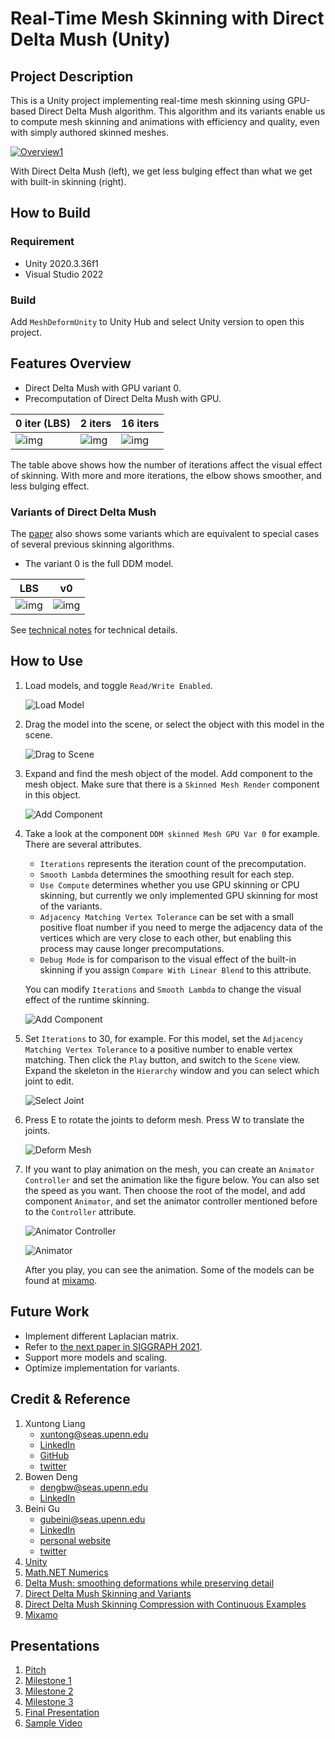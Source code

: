 # Real-Time Mesh Skinning with Direct Delta Mush (Unity)

## Project Description

This is a Unity project implementing real-time mesh skinning using GPU-based Direct Delta Mush algorithm. This algorithm and its variants enable us to compute mesh skinning and animations with efficiency and quality, even with simply authored skinned meshes.

[![Overview1](Readme/Overview1.gif)](https://vimeo.com/655985843)

With Direct Delta Mush (left), we get less bulging effect than what we get with built-in skinning (right).

## How to Build

### Requirement

- Unity 2020.3.36f1
- Visual Studio 2022

### Build

Add `MeshDeformUnity` to Unity Hub and select Unity version to open this project.

## Features Overview

- Direct Delta Mush with GPU variant 0.
- Precomputation of Direct Delta Mush with GPU.

| 0 iter (LBS)                          | 2 iters                               | 16 iters                               |
| ------------------------------------- | ------------------------------------- | -------------------------------------- |
| ![img](Readme/VisualEffect_Iter0.png) | ![img](Readme/VisualEffect_Iter2.png) | ![img](Readme/VisualEffect_Iter16.png) |

The table above shows how the number of iterations affect the visual effect of skinning. With more and more iterations, the elbow shows smoother, and less bulging effect.

### Variants of Direct Delta Mush

The [paper](https://www.ea.com/seed/news/siggraph2019-direct-delta-mush) also shows some variants which are equivalent to special cases of several previous skinning algorithms.

- The variant 0 is the full DDM model.

| LBS                                 | v0                                 |
| ----------------------------------- | ---------------------------------- |
| ![img](Readme/VisualEffect_LBS.png) | ![img](Readme/VisualEffect_v0.png) |

See [technical notes](notes.md) for technical details.

## How to Use

1. Load models, and toggle `Read/Write Enabled`.

   ![Load Model](Readme/HowToUse_1Load_Label.png)

2. Drag the model into the scene, or select the object with this model in the scene.

   ![Drag to Scene](Readme/HowToUse_2Select.png)

3. Expand and find the mesh object of the model. Add component to the mesh object. Make sure that there is a `Skinned Mesh Render` component in this object.

   ![Add Component](Readme/HowToUse_3AddComponent_Label.png)

4. Take a look at the component `DDM skinned Mesh GPU Var 0` for example. There are several attributes.

   - `Iterations` represents the iteration count of the precomputation.
   - `Smooth Lambda` determines the smoothing result for each step.
   - `Use Compute` determines whether you use GPU skinning or CPU skinning, but currently we only implemented GPU skinning for most of the variants.
   - `Adjacency Matching Vertex Tolerance` can be set with a small positive float number if you need to merge the adjacency data of the vertices which are very close to each other, but enabling this process may cause longer precomputations.
   - `Debug Mode` is for comparison to the visual effect of the built-in skinning if you assign `Compare With Linear Blend` to this attribute.

   You can modify `Iterations` and `Smooth Lambda` to change the visual effect of the runtime skinning.

   ![Add Component](Readme/HowToUse_4Script.png)

5. Set `Iterations` to 30, for example. For this model, set the `Adjacency Matching Vertex Tolerance` to a positive number to enable vertex matching. Then click the `Play` button, and switch to the `Scene` view. Expand the skeleton in the `Hierarchy` window and you can select which joint to edit.

   ![Select Joint](Readme/HowToUse_5SelectJoint_Label.png)

6. Press E to rotate the joints to deform mesh. Press W to translate the joints.

   ![Deform Mesh](Readme/HowToUse_6Deform_Label.png)

7. If you want to play animation on the mesh, you can create an `Animator Controller` and set the animation like the figure below. You can also set the speed as you want. Then choose the root of the model, and add component `Animator`, and set the animator controller mentioned before to the `Controller` attribute.

   ![Animator Controller](Readme/HowToUse_7Animator_Label.png)

   ![Animator](Readme/HowToUse_8Animator_Label.png)

   After you play, you can see the animation. Some of the models can be found at [mixamo](https://www.mixamo.com/).

## Future Work

- Implement different Laplacian matrix.
- Refer to [the next paper in SIGGRAPH 2021](<(https://www.ea.com/seed/news/ddm-compression-with-continuous-examples)>).
- Support more models and scaling.
- Optimize implementation for variants.

## Credit & Reference

1. Xuntong Liang
   - xuntong@seas.upenn.edu
   - [LinkedIn](https://www.linkedin.com/in/xuntong-liang-406429181/)
   - [GitHub](https://github.com/PacosLelouch)
   - [twitter](https://twitter.com/XTL90234545)
2. Bowen Deng
   - dengbw@seas.upenn.edu
   - [LinkedIn](www.linkedin.com/in/bowen-deng-7dbw13)
3. Beini Gu
   - gubeini@seas.upenn.edu
   - [LinkedIn](www.linkedin.com/in/bowen-deng-7dbw13)
   - [personal website](https://www.seas.upenn.edu/~gubeini/)
   - [twitter](https://twitter.com/scoutydren)
1. [Unity](https://unity.com/)
1. [Math.NET Numerics](https://github.com/mathnet/mathnet-numerics)
1. [Delta Mush: smoothing deformations while preserving detail](https://dl.acm.org/doi/10.1145/2633374.2633376)
1. [Direct Delta Mush Skinning and Variants](https://www.ea.com/seed/news/siggraph2019-direct-delta-mush)
1. [Direct Delta Mush Skinning Compression with Continuous Examples](https://www.ea.com/seed/news/ddm-compression-with-continuous-examples)
1. [Mixamo](https://www.mixamo.com/)

## Presentations

1. [Pitch](https://docs.google.com/presentation/d/1vwb5RJlEHCoQyWLS116C5mvTnZ4lScZMC8LQFr1BcJU/)
2. [Milestone 1](https://docs.google.com/presentation/d/1DddtqMYNPFK_de73_3AZ3dXIFQ1iPYBxOBAKMeCrQ8A/)
3. [Milestone 2](https://docs.google.com/presentation/d/14nwoKlDBEHcIAdbmpu_0bEEPnFItTixbUZDCPtQ1mfM/)
4. [Milestone 3](https://docs.google.com/presentation/d/1FIu6bGBnXOtndSAxtpXztczM1mbGk7st8uuC3rlGfBQ/)
5. [Final Presentation](https://docs.google.com/presentation/d/1wim-hyjRPX4jIR6AkHR4tgXh2nGj3MpmaegtT0uUxrw/)
6. [Sample Video](https://vimeo.com/655985843)
